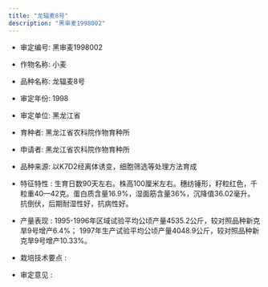 ```yaml
---
title: "龙辐麦8号"
description: "黑审麦1998002"
---
```

* 审定编号:  黑审麦1998002

*  作物名称:  小麦

*  品种名称:  龙辐麦8号

*  审定年份:  1998

*  审定单位:  黑龙江省

* 育种者:  黑龙江省农科院作物育种所

*  申请者:  黑龙江省农科院作物育种所

*  品种来源:  以K7D2经离体诱变，细胞筛选等处理方法育成

*  特征特性 : 
生育日数90天左右。株高100厘米左右。穗纺锤形，籽粒红色，千粒重40—42克。蛋白质含量16.9%，湿面筋含量36%，沉降值36.02毫升。抗倒伏，后期耐湿性好，抗病性好。
 
*  产量表现 : 
1995-1996年区域试验平均公顷产量4535.2公斤，较对照品种新克旱9号增产6.4%； 1997年生产试验平均公顷产量4048.9公斤，较对照品种新克旱9号增产10.33%。

*  栽培技术要点 : 


*  审定意见 : 

